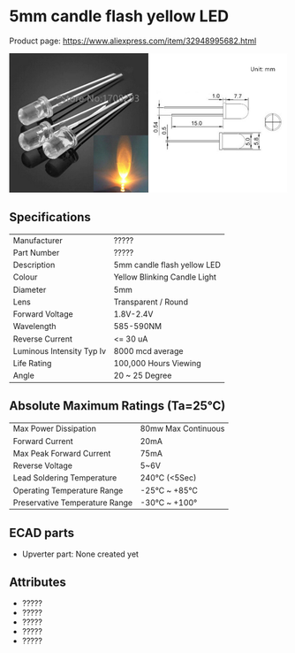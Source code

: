 5mm candle flash yellow LED
===========================

Product page: https://www.aliexpress.com/item/32948995682.html

<img width="50%" src="5mm candle flash yellow LED.jpg"/><img width="50%" src="5mm candle flash yellow LED - mechanical.jpg"/>

Specifications
--------------

|                           |                              |
| ------------------------- | ---------------------------- |
| Manufacturer              | ?????                        |
| Part Number               | ?????                        |
| Description               | 5mm candle flash yellow LED  |
| Colour                    | Yellow Blinking Candle Light |
| Diameter                  | 5mm                          |
| Lens                      | Transparent / Round          |
| Forward Voltage           | 1.8V-2.4V                    |
| Wavelength                | 585-590NM                    |
| Reverse Current           | <= 30 uA                     |
| Luminous Intensity Typ Iv | 8000 mcd average             |
| Life Rating               | 100,000 Hours Viewing        |
| Angle                     | 20 ~ 25 Degree               |

Absolute Maximum Ratings (Ta=25°C)
----------------------------------

|                                |                     |
| ------------------------------ | ------------------- |
| Max Power Dissipation          | 80mw Max Continuous |
| Forward Current                | 20mA                |
| Max Peak Forward Current       | 75mA                |
| Reverse Voltage                | 5~6V                |
| Lead Soldering Temperature     | 240°C (<5Sec)       |
| Operating Temperature Range    | -25°C ~ +85°C       |
| Preservative Temperature Range | -30°C ~ +100°       |

ECAD parts
----------

* Upverter part: None created yet

Attributes
----------

* ?????
* ?????
* ?????
* ?????
* ?????
